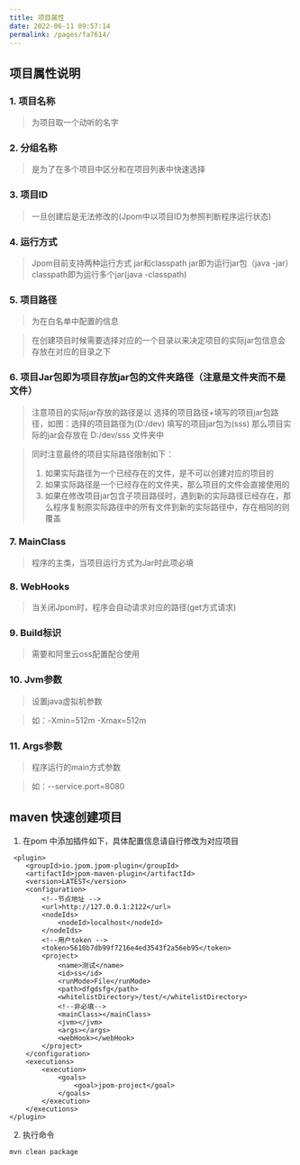 ```yaml
---
title: 项目属性
date: 2022-06-11 09:57:14
permalink: /pages/fa7614/
---
```

## 项目属性说明

### 1. 项目名称

> 为项目取一个动听的名字

### 2. 分组名称

> 是为了在多个项目中区分和在项目列表中快速选择
### 3. 项目ID

> 一旦创建后是无法修改的(Jpom中以项目ID为参照判断程序运行状态)

### 4. 运行方式

> Jpom目前支持两种运行方式 jar和classpath jar即为运行jar包（java -jar） classpath即为运行多个jar(java -classpath)

### 5. 项目路径

> 为在白名单中配置的信息

> 在创建项目时候需要选择对应的一个目录以来决定项目的实际jar包信息会存放在对应的目录之下

### 6. 项目Jar包即为项目存放jar包的文件夹路径（注意是文件夹而不是文件）

> 注意项目的实际jar存放的路径是以 选择的项目路径+填写的项目jar包路径，如图：选择的项目路径为(D:/dev) 填写的项目jar包为(sss) 
> 那么项目实际的jar会存放在 D:/dev/sss 文件夹中

> 同时注意最终的项目实际路径限制如下：
> 1. 如果实际路径为一个已经存在的文件，是不可以创建对应的项目的
> 2. 如果实际路径是一个已经存在的文件夹，那么项目的文件会直接使用的
> 3. 如果在修改项目jar包含子项目路径时，遇到新的实际路径已经存在，那么程序复制原实际路径中的所有文件到新的实际路径中，存在相同的则覆盖

### 7. MainClass

> 程序的主类，当项目运行方式为Jar时此项必填

### 8. WebHooks 

> 当关闭Jpom时，程序会自动请求对应的路径(get方式请求)

### 9. Build标识

> 需要和阿里云oss配置配合使用

### 10. Jvm参数

> 设置java虚拟机参数

> 如：-Xmin=512m -Xmax=512m

### 11. Args参数

> 程序运行的main方式参数

> 如：--service.port=8080

## maven 快速创建项目

1. 在pom 中添加插件如下，具体配置信息请自行修改为对应项目
```
 <plugin>
    <groupId>io.jpom.jpom-plugin</groupId>
    <artifactId>jpom-maven-plugin</artifactId>
    <version>LATEST</version>
    <configuration>
        <!--节点地址 -->
        <url>http://127.0.0.1:2122</url>
        <nodeIds>
            <nodeId>localhost</nodeId>
        </nodeIds>
        <!--用户token -->
        <token>5610b7db99f7216e4ed3543f2a56eb95</token>
        <project>
            <name>测试</name>
            <id>ss</id>
            <runMode>File</runMode>
            <path>dfgdsfg</path>
            <whitelistDirectory>/test/</whitelistDirectory>
            <!--非必填-->
            <mainClass></mainClass>
            <jvm></jvm>
            <args></args>
            <webHook></webHook>
        </project>
    </configuration>
    <executions>
        <execution>
            <goals>
                <goal>jpom-project</goal>
            </goals>
        </execution>
    </executions>
</plugin>
```

2. 执行命令

```
mvn clean package
```

